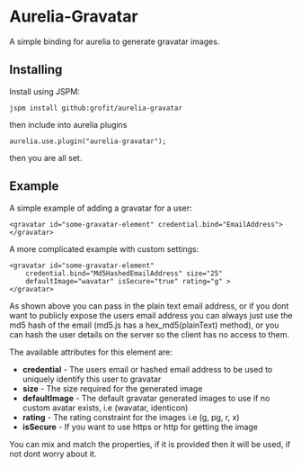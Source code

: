# Aurelia-Gravatar

A simple binding for aurelia to generate gravatar images.

## Installing

Install using JSPM:

`jspm install github:grofit/aurelia-gravatar`

then include into aurelia plugins

`aurelia.use.plugin("aurelia-gravatar");`

then you are all set.

## Example

A simple example of adding a gravatar for a user:
```
<gravatar id="some-gravatar-element" credential.bind="EmailAddress"></gravatar> 
```

A more complicated example with custom settings:
```
<gravatar id="some-gravatar-element" 
    credential.bind="Md5HashedEmailAddress" size="25" 
    defaultImage="wavatar" isSecure="true" rating="g" >
</gravatar>
```

As shown above you can pass in the plain text email address, or if you dont want to publicly expose the users email address you can always just use the md5 hash of the email (md5.js has a hex_md5(plainText) method), or you can hash the user details on the server so the client has no access to them.

The available attributes for this element are:

* **credential** - The users email or hashed email address to be used to uniquely identify this user to gravatar
* **size** - The size required for the generated image
* **defaultImage** - The default gravatar generated images to use if no custom avatar exists, i.e (wavatar, identicon)
* **rating** - The rating constraint for the images i.e (g, pg, r, x)
* **isSecure** - If you want to use https or http for getting the image

You can mix and match the properties, if it is provided then it will be used, if not dont worry about it.